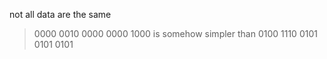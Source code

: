 not all data are the same

> 0000 0010 0000 0000 1000 is somehow simpler than
> 0100 1110 0101 0101 0101